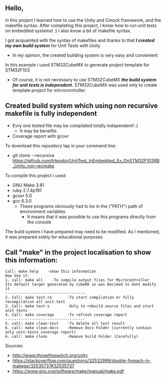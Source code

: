 ## Hello,
in this project I learned how to use the Unity and Cmock framework, and the makefile syntax. After completing this project, I know how to run unit tests on embedded systems! :) I also know a bit of makefile syntax.

I got acquainted with the syntax of makefiles and thanks to that **_I created my own build system_** for Unit Tests with Unity
* In my opinion, the created building system is very easy and convenient

In this example i used STM32CubeMX to generate project template for STM32F103
* Of course, it is not necessary to use STM32CubeMX **_the build system for unit tests is independent._** STM32CubeMX was used only to create template project for microcontroller.

## Created build system which using non recursive makefile is fully independent
* Evry one tested file may be compilated totally independent! :) 
	* It may be benefits
* Coverage report with gcovr

To download this repository tap in your command line:
* git clone --recursive https://github.com/trteodor/UnitTest_InEmbedded_Ex_OnSTM32F103RB_Unity_non-recmake

To compile this project i used:
* GNU Make 3.81
* ruby 2.7.4p191
* gcovr 5.0
* gcc 6.3.0
	* These programs obviously had to be in the ("PATH") path of environment variables
		* It means that it was possible to use this programs directly from the console
		
The build system I have prepared may need to be modified. As I mentioned, it was prepared solely for educational purposes

## Call "make" in the project localisation to show this information:

	Call: make help    -show this information
	How Use it:
	1. call: make all    -To compile output files for Microcontroller
	Its default target generated by CubeMX so was Decided to dont modify it
	------------------------------------
	2. Call: make test-ra       -To start compilation or fully recompilation all unit-test
	3. Call: make test-s        -Only to rebuild source files and start unit tests
	4. Call: make coverage      -To refresh coverage report
	------------------------------------
	5. call: make clean-test    -To delete all test result
	6. call: make clean-docs    -Remove Docs Folder (currently contain only unit-tests coverage report)
	6. call: make clean         -Remove build Folder (Carefully)

Sources:
* http://www.throwtheswitch.org/unity
* https://stackoverflow.com/questions/32532999/double-foreach-in-makepp/32535737#32535737
* https://www.gnu.org/software/make/manual/make.pdf
